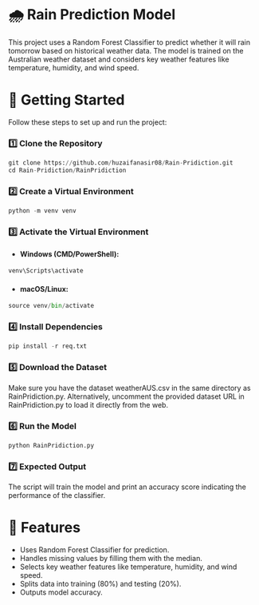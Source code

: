 # 🌧 Rain Prediction Model
This project uses a Random Forest Classifier to predict whether it will rain tomorrow based on historical weather data. The model is trained on the Australian weather dataset and considers key weather features like temperature, humidity, and wind speed.
# 🚀 Getting Started
Follow these steps to set up and run the project:
 ### 1️⃣ Clone the Repository
 ```python
git clone https://github.com/huzaifanasir08/Rain-Pridiction.git
cd Rain-Pridiction/RainPridiction
```
 ### 2️⃣ Create a Virtual Environment
  ```python
python -m venv venv
```
### 3️⃣ Activate the Virtual Environment
  * #### Windows (CMD/PowerShell):
 ```python
venv\Scripts\activate
```
* #### macOS/Linux:
 ```python
source venv/bin/activate
```
### 4️⃣ Install Dependencies
 ```python
pip install -r req.txt
```
### 5️⃣ Download the Dataset
Make sure you have the dataset weatherAUS.csv in the same directory as RainPridiction.py.
Alternatively, uncomment the provided dataset URL in RainPridiction.py to load it directly from the web.

### 6️⃣ Run the Model
 ```python
python RainPridiction.py
```
### 7️⃣ Expected Output
The script will train the model and print an accuracy score indicating the performance of the classifier.

# 📌 Features
*  Uses Random Forest Classifier for prediction.
*  Handles missing values by filling them with the median.
*  Selects key weather features like temperature, humidity, and wind speed.
*  Splits data into training (80%) and testing (20%).
*  Outputs model accuracy.
